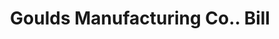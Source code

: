 ---
doi: 10.7916/D89G6ZW5
date_other: '1900'
date_other_textual: '1900'
form: printed ephemera
genre:
- Invoices
name:
- Goulds Manufacturing Co.
object_in_context_url: https://biggert.cul.columbia.edu/items/view/ave_biggert_01198
subject_hierarchical_geographic:
- Seneca Falls, New York, United States
subject_name:
- Goulds Manufacturing Co.
title: Goulds Manufacturing Co.. Bill
sort_title: Goulds Manufacturing Co.. Bill
call_number: ave_biggert_01198
coordinates:
- 42.90861111111111,-76.79805555555555
pid: ave_biggert_01198
identifiers: ave_biggert_01198
permalink: /biggert/ave_biggert_01198/
layout: iiif-image-page
---